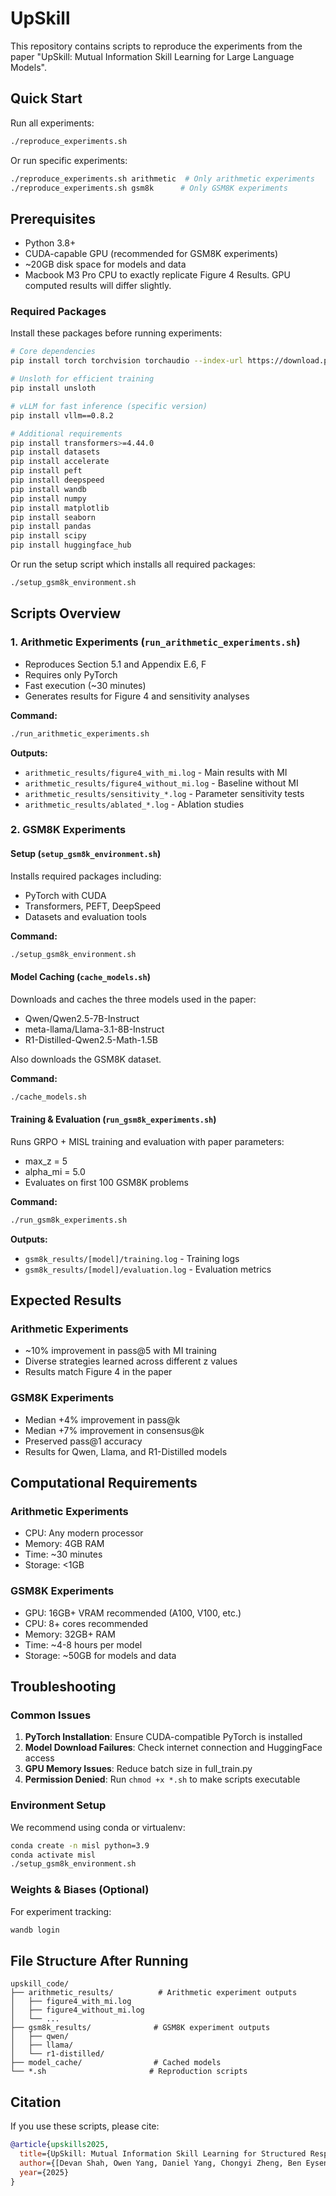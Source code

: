 # UpSkill

This repository contains scripts to reproduce the experiments from the paper "UpSkill: Mutual Information Skill Learning for Large Language Models".

## Quick Start

Run all experiments:
```bash
./reproduce_experiments.sh
```

Or run specific experiments:
```bash
./reproduce_experiments.sh arithmetic  # Only arithmetic experiments
./reproduce_experiments.sh gsm8k      # Only GSM8K experiments
```



## Prerequisites

- Python 3.8+
- CUDA-capable GPU (recommended for GSM8K experiments)
- ~20GB disk space for models and data
- Macbook M3 Pro CPU to exactly replicate Figure 4 Results. GPU computed results will differ slightly.

### Required Packages

Install these packages before running experiments:

```bash
# Core dependencies
pip install torch torchvision torchaudio --index-url https://download.pytorch.org/whl/cu121

# Unsloth for efficient training
pip install unsloth

# vLLM for fast inference (specific version)
pip install vllm==0.8.2

# Additional requirements
pip install transformers>=4.44.0
pip install datasets
pip install accelerate
pip install peft
pip install deepspeed
pip install wandb
pip install numpy
pip install matplotlib
pip install seaborn
pip install pandas
pip install scipy
pip install huggingface_hub
```

Or run the setup script which installs all required packages:
```bash
./setup_gsm8k_environment.sh
```

## Scripts Overview

### 1. Arithmetic Experiments (`run_arithmetic_experiments.sh`)
- Reproduces Section 5.1 and Appendix E.6, F
- Requires only PyTorch
- Fast execution (~30 minutes)
- Generates results for Figure 4 and sensitivity analyses

**Command:**
```bash
./run_arithmetic_experiments.sh
```

**Outputs:**
- `arithmetic_results/figure4_with_mi.log` - Main results with MI
- `arithmetic_results/figure4_without_mi.log` - Baseline without MI
- `arithmetic_results/sensitivity_*.log` - Parameter sensitivity tests
- `arithmetic_results/ablated_*.log` - Ablation studies

### 2. GSM8K Experiments

#### Setup (`setup_gsm8k_environment.sh`)
Installs required packages including:
- PyTorch with CUDA
- Transformers, PEFT, DeepSpeed
- Datasets and evaluation tools

**Command:**
```bash
./setup_gsm8k_environment.sh
```

#### Model Caching (`cache_models.sh`)
Downloads and caches the three models used in the paper:
- Qwen/Qwen2.5-7B-Instruct
- meta-llama/Llama-3.1-8B-Instruct
- R1-Distilled-Qwen2.5-Math-1.5B

Also downloads the GSM8K dataset.

**Command:**
```bash
./cache_models.sh
```

#### Training & Evaluation (`run_gsm8k_experiments.sh`)
Runs GRPO + MISL training and evaluation with paper parameters:
- max_z = 5
- alpha_mi = 5.0
- Evaluates on first 100 GSM8K problems

**Command:**
```bash
./run_gsm8k_experiments.sh
```

**Outputs:**
- `gsm8k_results/[model]/training.log` - Training logs
- `gsm8k_results/[model]/evaluation.log` - Evaluation metrics

## Expected Results

### Arithmetic Experiments
- ~10% improvement in pass@5 with MI training
- Diverse strategies learned across different z values
- Results match Figure 4 in the paper

### GSM8K Experiments
- Median +4% improvement in pass@k
- Median +7% improvement in consensus@k
- Preserved pass@1 accuracy
- Results for Qwen, Llama, and R1-Distilled models

## Computational Requirements

### Arithmetic Experiments
- CPU: Any modern processor
- Memory: 4GB RAM
- Time: ~30 minutes
- Storage: <1GB

### GSM8K Experiments
- GPU: 16GB+ VRAM recommended (A100, V100, etc.)
- CPU: 8+ cores recommended
- Memory: 32GB+ RAM
- Time: ~4-8 hours per model
- Storage: ~50GB for models and data

## Troubleshooting

### Common Issues

1. **PyTorch Installation**: Ensure CUDA-compatible PyTorch is installed
2. **Model Download Failures**: Check internet connection and HuggingFace access
3. **GPU Memory Issues**: Reduce batch size in full_train.py
4. **Permission Denied**: Run `chmod +x *.sh` to make scripts executable

### Environment Setup

We recommend using conda or virtualenv:
```bash
conda create -n misl python=3.9
conda activate misl
./setup_gsm8k_environment.sh
```

### Weights & Biases (Optional)

For experiment tracking:
```bash
wandb login
```

## File Structure After Running

```
upskill_code/
├── arithmetic_results/          # Arithmetic experiment outputs
│   ├── figure4_with_mi.log
│   ├── figure4_without_mi.log
│   └── ...
├── gsm8k_results/              # GSM8K experiment outputs
│   ├── qwen/
│   ├── llama/
│   └── r1-distilled/
├── model_cache/                # Cached models
└── *.sh                       # Reproduction scripts
```

## Citation

If you use these scripts, please cite:

```bibtex
@article{upskills2025,
  title={UpSkill: Mutual Information Skill Learning for Structured Response Diversity in LLMs},
  author={[Devan Shah, Owen Yang, Daniel Yang, Chongyi Zheng, Ben Eysenbach]},
  year={2025}
}
```
